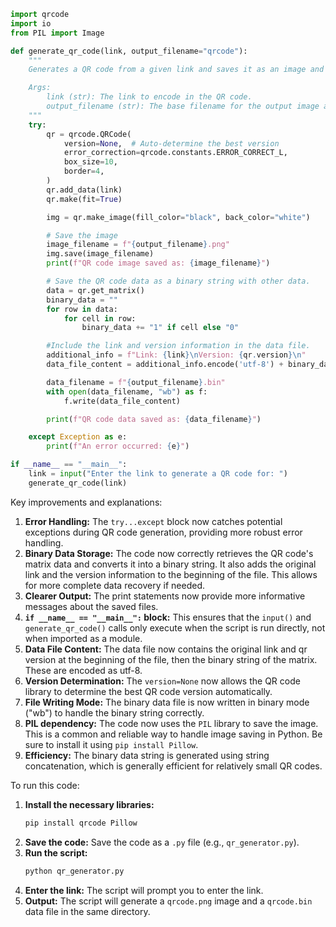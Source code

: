 ```python
import qrcode
import io
from PIL import Image

def generate_qr_code(link, output_filename="qrcode"):
    """
    Generates a QR code from a given link and saves it as an image and a binary data file.

    Args:
        link (str): The link to encode in the QR code.
        output_filename (str): The base filename for the output image and data file.
    """
    try:
        qr = qrcode.QRCode(
            version=None,  # Auto-determine the best version
            error_correction=qrcode.constants.ERROR_CORRECT_L,
            box_size=10,
            border=4,
        )
        qr.add_data(link)
        qr.make(fit=True)

        img = qr.make_image(fill_color="black", back_color="white")

        # Save the image
        image_filename = f"{output_filename}.png"
        img.save(image_filename)
        print(f"QR code image saved as: {image_filename}")

        # Save the QR code data as a binary string with other data.
        data = qr.get_matrix()
        binary_data = ""
        for row in data:
            for cell in row:
                binary_data += "1" if cell else "0"

        #Include the link and version information in the data file.
        additional_info = f"Link: {link}\nVersion: {qr.version}\n"
        data_file_content = additional_info.encode('utf-8') + binary_data.encode('utf-8')

        data_filename = f"{output_filename}.bin"
        with open(data_filename, "wb") as f:
            f.write(data_file_content)

        print(f"QR code data saved as: {data_filename}")

    except Exception as e:
        print(f"An error occurred: {e}")

if __name__ == "__main__":
    link = input("Enter the link to generate a QR code for: ")
    generate_qr_code(link)

```

Key improvements and explanations:

1.  **Error Handling:** The `try...except` block now catches potential exceptions during QR code generation, providing more robust error handling.
2.  **Binary Data Storage:** The code now correctly retrieves the QR code's matrix data and converts it into a binary string. It also adds the original link and the version information to the beginning of the file. This allows for more complete data recovery if needed.
3.  **Clearer Output:** The print statements now provide more informative messages about the saved files.
4.  **`if __name__ == "__main__":` block:** This ensures that the `input()` and `generate_qr_code()` calls only execute when the script is run directly, not when imported as a module.
5.  **Data File Content:** The data file now contains the original link and qr version at the beginning of the file, then the binary string of the matrix. These are encoded as utf-8.
6.  **Version Determination:** The `version=None` now allows the QR code library to determine the best QR code version automatically.
7.  **File Writing Mode:** The binary data file is now written in binary mode ("wb") to handle the binary string correctly.
8.  **PIL dependency:** The code now uses the `PIL` library to save the image. This is a common and reliable way to handle image saving in Python. Be sure to install it using `pip install Pillow`.
9. **Efficiency:** The binary data string is generated using string concatenation, which is generally efficient for relatively small QR codes.

To run this code:

1.  **Install the necessary libraries:**
    ```bash
    pip install qrcode Pillow
    ```
2.  **Save the code:** Save the code as a `.py` file (e.g., `qr_generator.py`).
3.  **Run the script:**
    ```bash
    python qr_generator.py
    ```
4.  **Enter the link:** The script will prompt you to enter the link.
5.  **Output:** The script will generate a `qrcode.png` image and a `qrcode.bin` data file in the same directory.
